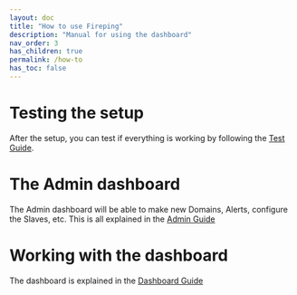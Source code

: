 ```yaml
---
layout: doc
title: "How to use Fireping"
description: "Manual for using the dashboard"
nav_order: 3
has_children: true
permalink: /how-to
has_toc: false
---
```


# Testing the setup
After the setup, you can test if everything is working by following the [Test Guide](/how-to/test).

# The Admin dashboard
The Admin dashboard will be able to make new Domains, Alerts, configure the Slaves, etc. This is all explained in the [Admin Guide](/how-to/admin)

# Working with the dashboard
The dashboard is explained in the [Dashboard Guide](/how-to/dashboard)
